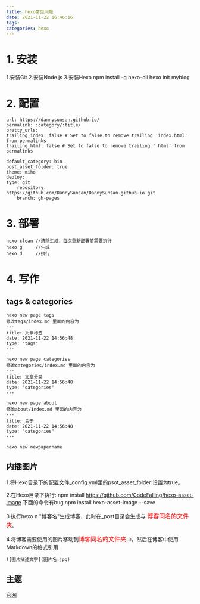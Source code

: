 ```yaml
---
title: hexo常见问题
date: 2021-11-22 16:46:16
tags:
categories: hexo
---
```


# 1. 安装 #

1.安装Git
2.安装Node.js
3.安装Hexo
    npm install -g hexo-cli
    hexo init myblog

# 2. 配置 #

    url: https://dannysunsan.github.io/
    permalink: :category/:title/
    pretty_urls:
    trailing_index: false # Set to false to remove trailing 'index.html' from permalinks
    trailing_html: false # Set to false to remove trailing '.html' from permalinks
    
    default_category: bin
    post_asset_folder: true
    theme: miho
    deploy:
    type: git
        repository: https://github.com/DannySunsan/DannySunsan.github.io.git
        branch: gh-pages

# 3. 部署 #

    hexo clean //清除生成，每次重新部署前需要执行
    hexo g 	   //生成
    hexo d     //执行

# 4. 写作 #

## tags & categories ##

    hexo new page tags
    修改tags/index.md 里面的内容为
    ---
    title: 文章标签
    date: 2021-11-22 14:56:48
    type: "tags"
    ---
    
    hexo new page categories
    修改categories/index.md 里面的内容为
    ---
    title: 文章分类
    date: 2021-11-22 14:56:48
    type: "categories"
    ---
    
    hexo new page about
    修改about/index.md 里面的内容为
    ---
    title: 关于
    date: 2021-11-22 14:56:48
    type: "categories"
    ---
    
    hexo new newpapername

## 内插图片 ##

1.将Hexo目录下的配置文件_config.yml里的psot_asset_folder:设置为true。

2.在Hexo目录下执行:
    npm install https://github.com/CodeFalling/hexo-asset-image
下面的命令有bug
    npm install hexo-asset-image --save

3.执行hexo n "博客名"生成博客，此时在_post目录会生成与 <font face="微软雅黑" size=3 color=#FF0000 >博客同名的文件夹</font>。

4.将博客需要使用的图片移动到<font face="微软雅黑" size=3 color=#FF0000 >博客同名的文件夹</font>中，然后在博客中使用Markdown的格式引用

    ![图片描述文字](图片名.jpg)

## 主题 


[官网](https://hexo.io/themes/)